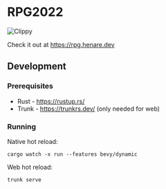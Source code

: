 # RPG2022

![Clippy](https://github.com/meringu/rpg2022/actions/workflows/clippy_check.yml/badge.svg)

Check it out at https://rpg.henare.dev

## Development

### Prerequisites

- Rust - https://rustup.rs/
- Trunk - https://trunkrs.dev/ (only needed for web)

### Running

Native hot reload:
```
cargo watch -x run --features bevy/dynamic
```

Web hot reload:
```
trunk serve
```

